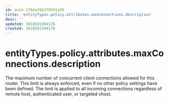 ```yaml
---
id: auto-178daf6b370591a95
title: 'entityTypes.policy.attributes.maxConnections.description'
desc: ''
updated: 1618581304176
created: 1618581304176
---
```

# entityTypes.policy.attributes.maxConnections.description

The maximum number of concurrent client connections allowed for this router. This limit is always enforced, even if no other policy settings have been defined. The limit is applied to all incoming connections regardless of remote host, authenticated user, or targeted vhost.